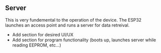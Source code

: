 Server
---------
This is very fundemental to the operation of the device. The ESP32 launches an access point and runs a server for data retreival.

- Add section for desired UI/UX
- Add section for program functionality (boots up, launches server while reading EEPROM, etc...)


